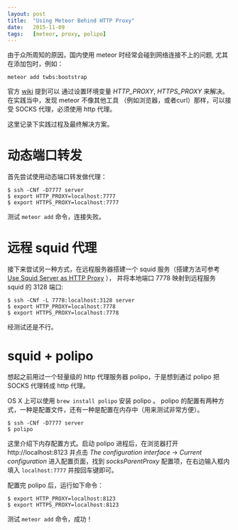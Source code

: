 ```yaml
---
layout: post
title:  "Using Meteor Behind HTTP Proxy"
date:   2015-11-09
tags:   [meteor, proxy, polipo]
---
```


由于众所周知的原因，国内使用 meteor 时经常会碰到网络连接不上的问题, 尤其在添加包时，例如：

```
meteor add twbs:bootstrap
```

官方 [wiki](https://github.com/meteor/meteor/wiki/Using-Meteor-behind-a-proxy) 提到可以
通过设置环境变量 *HTTP_PROXY*, *HTTPS_PROXY* 来解决。在实践当中，发现 meteor 不像其他工具
（例如浏览器，或者curl）那样，可以接受 SOCKS 代理，必须使用 http 代理。

这里记录下实践过程及最终解决方案。

动态端口转发
=============

首先尝试使用动态端口转发做代理：

```
$ ssh -CNf -D7777 server
$ export HTTP_PROXY=localhost:7777
$ export HTTPS_PROXY=localhost:7777
```

测试 `meteor add` 命令，连接失败。

远程 squid 代理
=================

接下来尝试另一种方式，在远程服务器搭建一个 squid 服务（搭建方法可参考
[Use Squid Server as HTTP Proxy](http://www.minotes.net/notes/45) ），
并将本地端口 7778 映射到远程服务 squid 的 3128 端口:

```
$ ssh -CNf -L 7778:localhost:3128 server
$ export HTTP_PROXY=localhost:7778
$ export HTTPS_PROXY=localhost:7778
```

经测试还是不行。

squid + polipo
================

想起之前用过一个轻量级的 http 代理服务器 polipo，于是想到通过
polipo 把 SOCKS 代理转成 http 代理。

OS X 上可以使用 `brew install polipo` 安装 polipo 。
polipo 的配置有两种方式，一种是配置文件，还有一种是配置在内存中（用来测试非常方便）。

```
$ ssh -CNf -D7777 server
$ polipo
```

这里介绍下内存配置方式。启动 polipo 进程后，在浏览器打开 http://localhost:8123 并点击
 *The configuration interface* -> *Current configuration* 进入配置页面，找到 *socksParentProxy*
配置项，在右边输入框内填入 `localhost:7777` 并按回车键即可。

配置完 polipo 后，运行如下命令：

```
$ export HTTP_PROXY=localhost:8123
$ export HTTPS_PROXY=localhost:8123
```

测试 `meteor add` 命令，成功！
